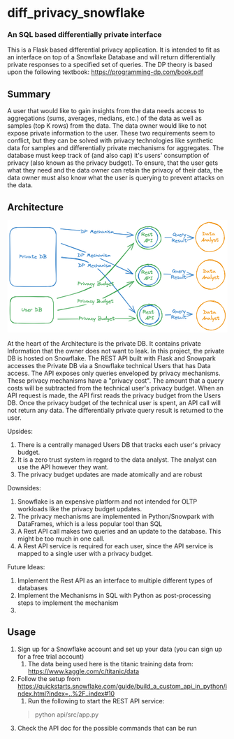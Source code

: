 # diff_privacy_snowflake
### An SQL based differentially private interface

This is a Flask based differential privacy application.
It is intended to fit as an interface on top of a Snowflake Database and will return differentially private responses to a specified set of queries.
The DP theory is based upon the following textbook: https://programming-dp.com/book.pdf

## Summary

A user that would like to gain insights from the data needs access to aggregations (sums, averages, medians, etc.) of the data as well as samples (top K rows) from the data.
The data owner would like to not expose private information to the user.
These two requirements seem to conflict, but they can be solved with privacy technologies like synthetic data for samples and differentially private mechanisms for aggregates.
The database must keep track of (and also cap) it's users' consumption of privacy (also known as the privacy budget).
To ensure, that the user gets what they need and the data owner can retain the privacy of their data, the data owner must also know what the user is querying to prevent attacks on the data.

## Architecture

![](Documentation/Architecture.png)

At the heart of the Architecture is the private DB. It contains private Information that the owner does not want to leak.
In this project, the private DB is hosted on Snowflake. The REST API built with Flask and Snowpark accesses the Private DB via a Snowflake technical Users that has Data access.
The API exposes only queries enveloped by privacy mechanisms. These privacy mechanisms have a "privacy cost".
The amount that a query costs will be subtracted from the technical user's privacy budget. 
When an API request is made, the API first reads the privacy budget from the Users DB. Once the privacy budget of the technical user is spent, an API call will not return any data.
The differentially private query result is returned to the user.

Upsides:
1. There is a centrally managed Users DB that tracks each user's privacy budget.
2. It is a zero trust system in regard to the data analyst. The analyst can use the API however they want.
3. The privacy budget updates are made atomically and are robust 

Downsides:
1. Snowflake is an expensive platform and not intended for OLTP workloads like the privacy budget updates.
2. The privacy mechanisms are implemented in Python/Snowpark with DataFrames, which is a less popular tool than SQL
3. A Rest API call makes two queries and an update to the database. This might be too much in one call.
4. A Rest API service is required for each user, since the API service is mapped to a single user with a privacy budget.

Future Ideas:
1. Implement the Rest API as an interface to multiple different types of databases
2. Implement the Mechanisms in SQL with Python as post-processing steps to implement the mechanism
3. 

## Usage

1. Sign up for a Snowflake account and set up your data (you can sign up for a free trial account)
   1. The data being used here is the titanic training data from: https://www.kaggle.com/c/titanic/data
2. Follow the setup from https://quickstarts.snowflake.com/guide/build_a_custom_api_in_python/index.html?index=..%2F..index#10
   1. Run the following to start the REST API service:
    >python api/src/app.py 
4. Check the API doc for the possible commands that can be run
